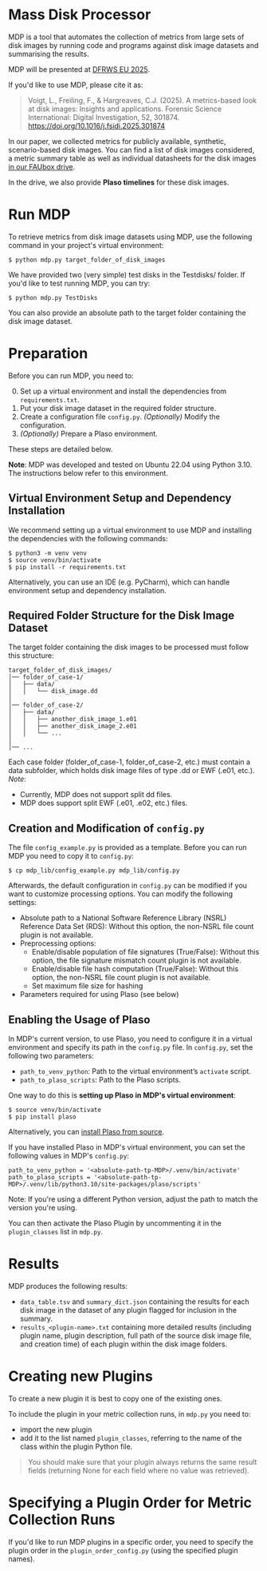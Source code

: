 # Mass Disk Processor

MDP is a tool that automates the collection of metrics from large sets of disk images by running code and programs against disk image datasets and summarising the results.

MDP will be presented at [DFRWS EU 2025](https://dfrws.org/conferences/dfrws-eu-2025/).

If you'd like to use MDP, please cite it as:
> Voigt, L., Freiling, F., & Hargreaves, C.J. (2025). A metrics-based look at disk images: Insights and applications. Forensic Science International: Digital Investigation, 52, 301874. https://doi.org/10.1016/j.fsidi.2025.301874

In our paper, we collected metrics for publicly available, synthetic, scenario-based disk images. You can find a list of disk images considered, a metric summary table as well as individual datasheets for the disk images [in our FAUbox drive](https://faubox.rrze.uni-erlangen.de/getlink/fiSyw7S4EbaxZLqQgCArbQ/).

In the drive, we also provide **Plaso timelines** for these disk images.

# Run MDP

To retrieve metrics from disk image datasets using MDP, use the following command in your project's virtual environment:

```
$ python mdp.py target_folder_of_disk_images
```

We have provided two (very simple) test disks in the Testdisks/ folder. If you'd like to test running MDP, you can try:

```
$ python mdp.py TestDisks
```

You can also provide an absolute path to the target folder containing the disk image dataset.

# Preparation

Before you can run MDP, you need to:

0. Set up a virtual environment and install the dependencies from `requirements.txt`.
1. Put your disk image dataset in the required folder structure.
2. Create a configuration file `config.py`. *(Optionally)* Modify the configuration.
3. *(Optionally)* Prepare a Plaso environment.

These steps are detailed below.

**Note**: MDP was developed and tested on Ubuntu 22.04 using Python 3.10. The instructions below refer to this environment.

## Virtual Environment Setup and Dependency Installation

We recommend setting up a virtual environment to use MDP and installing the dependencies with the following commands:

```
$ python3 -m venv venv
$ source venv/bin/activate
$ pip install -r requirements.txt
```
Alternatively, you can use an IDE (e.g. PyCharm), which can handle environment setup and dependency installation.

## Required Folder Structure for the Disk Image Dataset

The target folder containing the disk images to be processed must follow this structure:
```
target_folder_of_disk_images/
│── folder_of_case-1/
│   ├── data/
│   │   └── disk_image.dd
│
│── folder_of_case-2/
│   ├── data/
│   │   ├── another_disk_image_1.e01
│   │   ├── another_disk_image_2.e01
│   │   └── ...
│
│── ...
```
Each case folder (folder_of_case-1, folder_of_case-2, etc.) must contain a data subfolder, which holds disk image files of type .dd or EWF (.e01, etc.).
*Note*: 
- Currently, MDP does not support split dd files. 
- MDP does support split EWF (.e01, .e02, etc.) files.

## Creation and Modification of `config.py`

The file `config_example.py` is provided as a template. Before you can run MDP you need to copy it to `config.py`:
```
$ cp mdp_lib/config_example.py mdp_lib/config.py
```

Afterwards, the default configuration in `config.py` can be modified if you want to customize processing options. You can modify the following settings:
- Absolute path to a National Software Reference Library (NSRL) Reference Data Set (RDS): Without this option, the non-NSRL file count plugin is not available.
- Preprocessing options:
    - Enable/disable population of file signatures (True/False): Without this option, the file signature mismatch count plugin is not available.
    - Enable/disable file hash computation (True/False): Without this option, the non-NSRL file count plugin is not available.
    - Set maximum file size for hashing
- Parameters required for using Plaso (see below)

## Enabling the Usage of Plaso

In MDP's current version, to use Plaso, you need to configure it in a virtual environment and specify its path in the `config.py` file. In `config.py`, set the following two parameters:
- `path_to_venv_python`: Path to the virtual environment’s `activate` script.
- `path_to_plaso_scripts`: Path to the Plaso scripts.


One way to do this is **setting up Plaso in MDP's virtual environment**:
```
$ source venv/bin/activate
$ pip install plaso
```
Alternatively, you can [install Plaso from source](https://github.com/log2timeline/plaso).

If you have installed Plaso in MDP's virtual environment, you can set the following values in MDP's `config.py`:

```
path_to_venv_python = '<absolute-path-tp-MDP>/.venv/bin/activate'
path_to_plaso_scripts = '<absolute-path-tp-MDP>/.venv/lib/python3.10/site-packages/plaso/scripts'
```
Note: If you're using a different Python version, adjust the path to match the version you're using.

You can then activate the Plaso Plugin by uncommenting it in the `plugin_classes` list in `mdp.py`.

# Results

MDP produces the following results:
- `data_table.tsv` and `summary_dict.json` containing the results for each disk image in the dataset of any plugin flagged for inclusion in the summary.
- `results_<plugin-name>.txt` containing more detailed results (including plugin name, plugin description, full path of the source disk image file, and creation time) of each plugin within the disk image folders.

# Creating new Plugins

To create a new plugin it is best to copy one of the existing ones.

To include the plugin in your metric collection runs, in `mdp.py` you need to:
- import the new plugin 
- add it to the list named `plugin_classes`, referring to the name of the class within the plugin Python file. 

> You should make sure that your plugin always returns the same result fields (returning None for each field where no value was retrieved).

# Specifying a Plugin Order for Metric Collection Runs

If you'd like to run MDP plugins in a specific order, you need to specify the plugin order in the `plugin_order_config.py` (using the specified plugin names).

